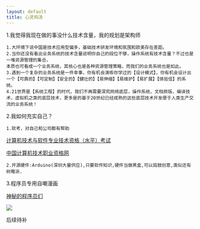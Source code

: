 ```yaml
---
layout: default
title: 心灵鸡汤
---
```


1.我觉得我现在做的事没什么技术含量，我的规划是架构师

	1.大环境下说中国是技术应用型偏多，基础技术研发环境和氛围和欧美存在差距。
	2.当你还没有看出业务系统的技术含量说明你自己的段位不够，操作系统有技术含量？不过也是一堆资源管理的集合，
	本质也可看成一个业务系统，其核心也是各种资源管理策略，而我们的业务系统也是如此。
	3.遇到一个复杂的业务系统是一件幸事，你有机会演练你学过的【设计模式】，你有机会设计出一个【可靠的】【可定制】【安全的】【健壮的】【易伸缩】【易维护】【易扩展】【体验佳】的系统。
	4.21世界是【系统工程】的时代，我们不再需要深究网络底层，操作系统，文档排版，编译技术，虚拟机之类的底层技术，更多是的基于20世纪已经成熟的这些底层技术开发便于人类生产交流的业务系统！

2.我如何充实自己？

	1.软考，对自己和公司都有帮助


[计算机技术与软件专业技术资格（水平）考试](https://baike.baidu.com/item/%E8%AE%A1%E7%AE%97%E6%9C%BA%E6%8A%80%E6%9C%AF%E4%B8%8E%E8%BD%AF%E4%BB%B6%E4%B8%93%E4%B8%9A%E6%8A%80%E6%9C%AF%E8%B5%84%E6%A0%BC%EF%BC%88%E6%B0%B4%E5%B9%B3%EF%BC%89%E8%80%83%E8%AF%95/233711)

[中国计算机技术职业资格网](http://www.ruankao.org.cn/)

	2.开源硬件:Arduino(深圳大量供应),只要软件知识,硬件当做黑盒,可以捣鼓创意,类似还有树莓派.

3.程序员专用自嘲漫画

[神秘的程序员们](http://blog.xiqiao.info/category/programmers)

![](http://blog.xiqiao.info/wp-content/uploads/2015/03/qrcode_for_gh_3a770c0bc91e_344.jpg)

后续待补